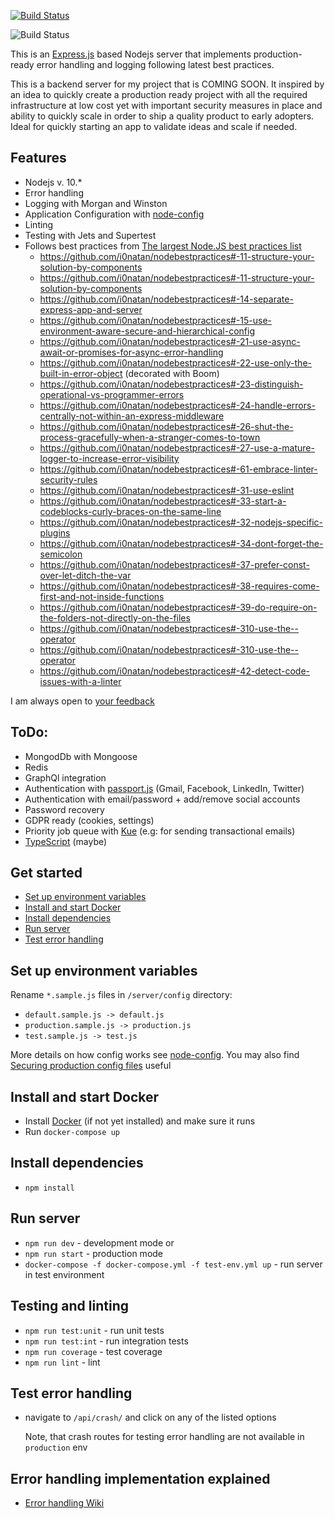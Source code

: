 [![Build Status](https://travis-ci.org/sandorTuranszky/production-ready-expressjs-server.svg?branch=master)](https://travis-ci.org/sandorTuranszky/production-ready-expressjs-server)

![Build Status](https://img.shields.io/github/license/sandorTuranszky/production-ready-expressjs-server.svg)

This is an [Express.js](https://github.com/Automattic/kue) based Nodejs server that implements production-ready error handling and logging following latest best practices.

This is a backend server for my project that is COMING SOON. It inspired by an idea to quickly create a production ready project with all the required infrastructure at low cost yet with important security measures in place and ability to quickly scale in order to ship a quality product to early adopters. Ideal for quickly starting an app to validate ideas and scale if needed.

## Features

- Nodejs v. 10.\*
- Error handling
- Logging with Morgan and Winston
- Application Configuration with <a href="https://github.com/lorenwest/node-config" target="_blank">node-config</a>
- Linting
- Testing with Jets and Supertest
- Follows best practices from <a href="https://github.com/i0natan/nodebestpractices" target="_blank">The largest Node.JS best practices list</a>
  - https://github.com/i0natan/nodebestpractices#-11-structure-your-solution-by-components
  - https://github.com/i0natan/nodebestpractices#-11-structure-your-solution-by-components
  - https://github.com/i0natan/nodebestpractices#-14-separate-express-app-and-server
  - https://github.com/i0natan/nodebestpractices#-15-use-environment-aware-secure-and-hierarchical-config
  - https://github.com/i0natan/nodebestpractices#-21-use-async-await-or-promises-for-async-error-handling
  - https://github.com/i0natan/nodebestpractices#-22-use-only-the-built-in-error-object (decorated with Boom)
  - https://github.com/i0natan/nodebestpractices#-23-distinguish-operational-vs-programmer-errors
  - https://github.com/i0natan/nodebestpractices#-24-handle-errors-centrally-not-within-an-express-middleware
  - https://github.com/i0natan/nodebestpractices#-26-shut-the-process-gracefully-when-a-stranger-comes-to-town
  - https://github.com/i0natan/nodebestpractices#-27-use-a-mature-logger-to-increase-error-visibility
  - https://github.com/i0natan/nodebestpractices#-61-embrace-linter-security-rules
  - https://github.com/i0natan/nodebestpractices#-31-use-eslint
  - https://github.com/i0natan/nodebestpractices#-33-start-a-codeblocks-curly-braces-on-the-same-line
  - https://github.com/i0natan/nodebestpractices#-32-nodejs-specific-plugins
  - https://github.com/i0natan/nodebestpractices#-34-dont-forget-the-semicolon
  - https://github.com/i0natan/nodebestpractices#-37-prefer-const-over-let-ditch-the-var
  - https://github.com/i0natan/nodebestpractices#-38-requires-come-first-and-not-inside-functions
  - https://github.com/i0natan/nodebestpractices#-39-do-require-on-the-folders-not-directly-on-the-files
  - https://github.com/i0natan/nodebestpractices#-310-use-the--operator
  - https://github.com/i0natan/nodebestpractices#-310-use-the--operator
  - https://github.com/i0natan/nodebestpractices#-42-detect-code-issues-with-a-linter

I am always open to <a href="https://github.com/sandorTuranszky/production-ready-ExpressJs-server/issues" target="_blank">your feedback</a>

## ToDo:

- MongodDb with Mongoose
- Redis
- GraphQl integration
- Authentication with [passport.js](http://www.passportjs.org/) (Gmail, Facebook, LinkedIn, Twitter)
- Authentication with email/password + add/remove social accounts
- Password recovery
- GDPR ready (cookies, settings)
- Priority job queue with [Kue](https://github.com/Automattic/kue) (e.g: for sending transactional emails)
- [TypeScript](https://www.typescriptlang.org/) (maybe)

## Get started

- [Set up environment variables](#set-up-environment-variables)
- [Install and start Docker](#Install-and-start-docker)
- [Install dependencies](#Install-dependencies)
- [Run server](#run-server-in-dev-mode)
- [Test error handling](#test-error-handling)

## Set up environment variables

Rename `*.sample.js` files in `/server/config` directory:

- `default.sample.js -> default.js`
- `production.sample.js -> production.js`
- `test.sample.js -> test.js`

More details on how config works see [node-config](https://github.com/lorenwest/node-config).
You may also find [Securing production config files](https://github.com/lorenwest/node-config/wiki/Securing-Production-Config-Files) useful

## Install and start Docker

- Install [Docker](https://www.docker.com/get-started) (if not yet installed) and make sure it runs
- Run `docker-compose up`

## Install dependencies

- `npm install`

## Run server

- `npm run dev` - development mode or
- `npm run start` - production mode
- `docker-compose -f docker-compose.yml -f test-env.yml up` - run server in test environment

## Testing and linting

- `npm run test:unit` - run unit tests
- `npm run test:int` - run integration tests
- `npm run coverage` - test coverage
- `npm run lint` - lint

## Test error handling

- navigate to `/api/crash/` and click on any of the listed options

  Note, that crash routes for testing error handling are not available in `production` env

## Error handling implementation explained

- [Error handling Wiki](https://github.com/sandorTuranszky/production-ready-ExpressJs-server/wiki/Error-handling)
